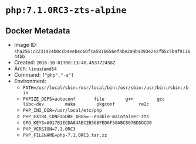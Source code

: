 # `php:7.1.0RC3-zts-alpine`

## Docker Metadata

- Image ID: `sha256:c2231924b0ccb4eeb4c60fca5816656efabe2a9ba393e2e2fb5c5b4f911644bb`
- Created: `2016-10-01T00:13:40.453772458Z`
- Arch: `linux`/`amd64`
- Command: `["php","-a"]`
- Environment:
  - `PATH=/usr/local/sbin:/usr/local/bin:/usr/sbin:/usr/bin:/sbin:/bin`
  - `PHPIZE_DEPS=autoconf 		file 		g++ 		gcc 		libc-dev 		make 		pkgconf 		re2c`
  - `PHP_INI_DIR=/usr/local/etc/php`
  - `PHP_EXTRA_CONFIGURE_ARGS=--enable-maintainer-zts`
  - `GPG_KEYS=A917B1ECDA84AEC2B568FED6F50ABC807BD5DCD0`
  - `PHP_VERSION=7.1.0RC3`
  - `PHP_FILENAME=php-7.1.0RC3.tar.xz`
